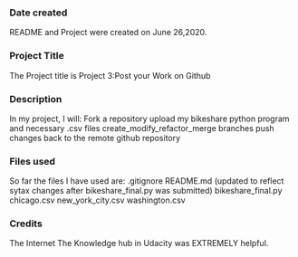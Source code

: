 ### Date created
README and Project were created on June 26,2020.

### Project Title
The Project title is Project 3:Post your Work on Github

### Description
In my project, I will:
Fork a repository
upload my bikeshare python program and necessary .csv files
create_modify_refactor_merge branches
push changes back to the remote github repository

### Files used
So far the files I have used are:
.gitignore
README.md (updated to reflect sytax changes after bikeshare_final.py was submitted)
bikeshare_final.py
chicago.csv
new_york_city.csv
washington.csv

### Credits
The Internet
The Knowledge hub in Udacity was EXTREMELY helpful.
